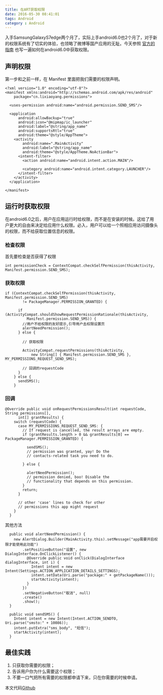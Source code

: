 ```yaml
---
title: 在ART获取权限
date: 2016-05-30 08:41:01
tags: Android
category : Android
---
```


入手SamsungGalaxyS7edge两个月了，实际上手android6.0也2个月了，对于新的权限系统有了切实的体验，也领略了微博等国产应用的无耻。今天参照 [官方的指南](https://developer.android.com/training/permissions/index.html) 也写一遍如何在android6.0中获取权限。

## 声明权限  

第一步和之前一样，在 Manifest 里面把我们需要的权限声明。  

    <?xml version="1.0" encoding="utf-8"?>
    <manifest xmlns:android="http://schemas.android.com/apk/res/android"
        package="cn.lixiaoyang.permissions">

      <uses-permission android:name="android.permission.SEND_SMS"/>

      <application
          android:allowBackup="true"
          android:icon="@mipmap/ic_launcher"
          android:label="@string/app_name"
          android:supportsRtl="true"
          android:theme="@style/AppTheme">
        <activity
            android:name=".MainActivity"
            android:label="@string/app_name"
            android:theme="@style/AppTheme.NoActionBar">
          <intent-filter>
            <action android:name="android.intent.action.MAIN"/>

            <category android:name="android.intent.category.LAUNCHER"/>
          </intent-filter>
        </activity>
      </application>

    </manifest>

## 运行时获取权限  

在android6.0之后，用户在应用运行时给权限，而不是在安装的时候。这给了用户更大的自由来决定给应用什么权限。必入，用户可以给一个照相应用访问摄像头的权限，而不给获取位置信息的权限。  

### 检查权限  

首先要检查是否获得了权限

    int permissionCheck = ContextCompat.checkSelfPermission(thisActivity, Manifest.permission.SEND_SMS);

### 获取权限  

    if (ContextCompat.checkSelfPermission(thisActivity, Manifest.permission.SEND_SMS)
            != PackageManager.PERMISSION_GRANTED) {

          if (ActivityCompat.shouldShowRequestPermissionRationale(thisActivity,
              Manifest.permission.SEND_SMS)) {
            //用户不给权限的友好提示,引导用户去权限设置页
            alertNeedPermission();
          } else {

            // 获取权限

            ActivityCompat.requestPermissions(thisActivity,
                new String[] { Manifest.permission.SEND_SMS }, MY_PERMISSIONS_REQUEST_SEND_SMS);

            // 回调的requestCode
          }
        } else {
          sendSMS();
        }

### 回调

    @Override public void onRequestPermissionsResult(int requestCode, String permissions[],
          int[] grantResults) {
        switch (requestCode) {
          case MY_PERMISSIONS_REQUEST_SEND_SMS: {
            // If request is cancelled, the result arrays are empty.
            if (grantResults.length > 0 && grantResults[0] == PackageManager.PERMISSION_GRANTED) {

              sendSMS();
              // permission was granted, yay! Do the
              // contacts-related task you need to do.

            } else {

              alertNeedPermission();
              // permission denied, boo! Disable the
              // functionality that depends on this permission.
            }
            return;
          }

          // other 'case' lines to check for other
          // permissions this app might request
        }
      }

其他方法  

      public void alertNeedPermission() {
        new AlertDialog.Builder(MainActivity.this).setMessage("app需要开启权限才能使用此功能")
            .setPositiveButton("设置", new DialogInterface.OnClickListener() {
              @Override public void onClick(DialogInterface dialogInterface, int i) {
                Intent intent = new Intent(Settings.ACTION_APPLICATION_DETAILS_SETTINGS);
                intent.setData(Uri.parse("package:" + getPackageName()));
                startActivity(intent);
              }
            })
            .setNegativeButton("取消", null)
            .create()
            .show();
      }

      public void sendSMS() {
        Intent intent = new Intent(Intent.ACTION_SENDTO, Uri.parse("smsto:" + 10086));
        intent.putExtra("sms_body", "短信");
        startActivity(intent);
      }

## 最佳实践  

1. 只获取你需要的权限；
1. 告诉用户你为什么需要这个权限；
1. 不要一口气把所有需要的权限都申请下来，只在你需要的时候申请。

本文代码[Github](https://github.com/lixiaoyang1992/android_permission)
